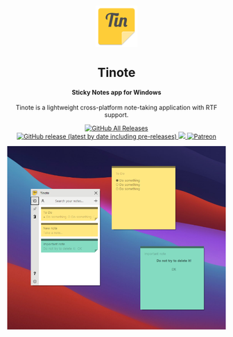 <p align="center">
  <img src="/WindowsApp/quick-sticky-notes/resources/imgs/tinote96.png">
</p>
<h1 align="center">Tinote</h1>
<h4 align="center">Sticky Notes app for Windows</h4>

<p align="center">
  Tinote is a lightweight cross-platform note-taking application with RTF support.
</p>

<p align="center">
  <a href="https://github.com/ModuleArt/tinote/releases">
    <img alt="GitHub All Releases" src="https://img.shields.io/github/downloads/ModuleArt/tinote/total">
    <img alt="GitHub release (latest by date including pre-releases)" src="https://img.shields.io/github/v/release/moduleart/tinote?include_prereleases">
  </a>
  <a alt="Trello roadmap" href="https://trello.com/b/QmAOup2T/tinote-for-windows">
    <img src="https://img.shields.io/badge/planner-trello-%230079BF">
  </a>
  <a alt="Buy ma a coffee" href="https://www.patreon.com/moduleart">
    <img alt="Patreon" src="https://img.shields.io/badge/donate-patreon-%23E85B46">
  </a>
</p>

<p align="center">
  <img src="/docs/screenshots/main.png">
</p>
